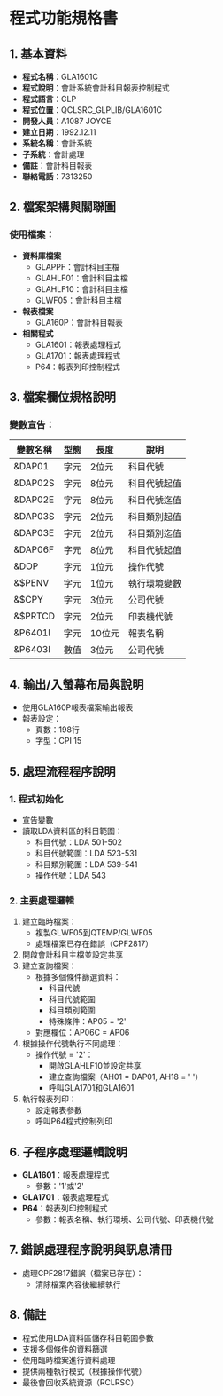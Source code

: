 # 程式功能規格書

## 1. 基本資料
- **程式名稱**：GLA1601C
- **程式說明**：會計系統會計科目報表控制程式
- **程式語言**：CLP
- **程式位置**：QCLSRC_GLPLIB/GLA1601C
- **開發人員**：A1087 JOYCE
- **建立日期**：1992.12.11
- **系統名稱**：會計系統
- **子系統**：會計處理
- **備註**：會計科目報表
- **聯絡電話**：7313250

## 2. 檔案架構與關聯圖
### 使用檔案：
- **資料庫檔案**
  - GLAPPF：會計科目主檔
  - GLAHLF01：會計科目主檔
  - GLAHLF10：會計科目主檔
  - GLWF05：會計科目主檔
- **報表檔案**
  - GLA160P：會計科目報表
- **相關程式**
  - GLA1601：報表處理程式
  - GLA1701：報表處理程式
  - P64：報表列印控制程式

## 3. 檔案欄位規格說明
### 變數宣告：
| 變數名稱 | 型態 | 長度 | 說明 |
|---------|------|------|------|
| &DAP01 | 字元 | 2位元 | 科目代號 |
| &DAP02S | 字元 | 8位元 | 科目代號起值 |
| &DAP02E | 字元 | 8位元 | 科目代號迄值 |
| &DAP03S | 字元 | 2位元 | 科目類別起值 |
| &DAP03E | 字元 | 2位元 | 科目類別迄值 |
| &DAP06F | 字元 | 8位元 | 科目代號起值 |
| &DOP | 字元 | 1位元 | 操作代號 |
| &$PENV | 字元 | 1位元 | 執行環境變數 |
| &$CPY | 字元 | 3位元 | 公司代號 |
| &$PRTCD | 字元 | 2位元 | 印表機代號 |
| &P6401I | 字元 | 10位元 | 報表名稱 |
| &P6403I | 數值 | 3位元 | 公司代號 |

## 4. 輸出/入螢幕布局與說明
- 使用GLA160P報表檔案輸出報表
- 報表設定：
  * 頁數：198行
  * 字型：CPI 15

## 5. 處理流程程序說明
### 1. 程式初始化
- 宣告變數
- 讀取LDA資料區的科目範圍：
  * 科目代號：LDA 501-502
  * 科目代號範圍：LDA 523-531
  * 科目類別範圍：LDA 539-541
  * 操作代號：LDA 543

### 2. 主要處理邏輯
1. 建立臨時檔案：
   - 複製GLWF05到QTEMP/GLWF05
   - 處理檔案已存在錯誤（CPF2817）
2. 開啟會計科目主檔並設定共享
3. 建立查詢檔案：
   - 根據多個條件篩選資料：
     * 科目代號
     * 科目代號範圍
     * 科目類別範圍
     * 特殊條件：AP05 = '2'
   - 對應欄位：AP06C = AP06
4. 根據操作代號執行不同處理：
   - 操作代號 = '2'：
     * 開啟GLAHLF10並設定共享
     * 建立查詢檔案（AH01 = DAP01, AH18 = ' '）
     * 呼叫GLA1701和GLA1601
5. 執行報表列印：
   - 設定報表參數
   - 呼叫P64程式控制列印

## 6. 子程序處理邏輯說明
- **GLA1601**：報表處理程式
  * 參數：'1'或'2'
- **GLA1701**：報表處理程式
- **P64**：報表列印控制程式
  * 參數：報表名稱、執行環境、公司代號、印表機代號

## 7. 錯誤處理程序說明與訊息清冊
- 處理CPF2817錯誤（檔案已存在）：
  * 清除檔案內容後繼續執行

## 8. 備註
- 程式使用LDA資料區儲存科目範圍參數
- 支援多個條件的資料篩選
- 使用臨時檔案進行資料處理
- 提供兩種執行模式（根據操作代號）
- 最後會回收系統資源（RCLRSC） 
